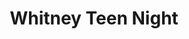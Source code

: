 ---
ee_id_thing: '19'
site: '1'
type: '2'
inv_num: 2004-011
add_credit: Paper Rad
url: 2004-011-whitney-teen-night
title: Whitney Teen Night
year: '2004'
display_year: '2004'
medium: Live green screen event
dims:
pitch:
ps: A karaoke set up / live video green screen was installed in the basement of the
  Whitney Museum on their free teen night. Teens were encouraged to make a music video
  while singing along to distorted midi / ring-tone versions of their favorite songs.
  Each video was available to take home for free on VHS tape.
live_url:
youtube:
related_code:
imgs: whitney-teen-night-2004-011-still-6-database-ih.jpg
subheading:
download:
commission:
related:
layout: things-i-made
---